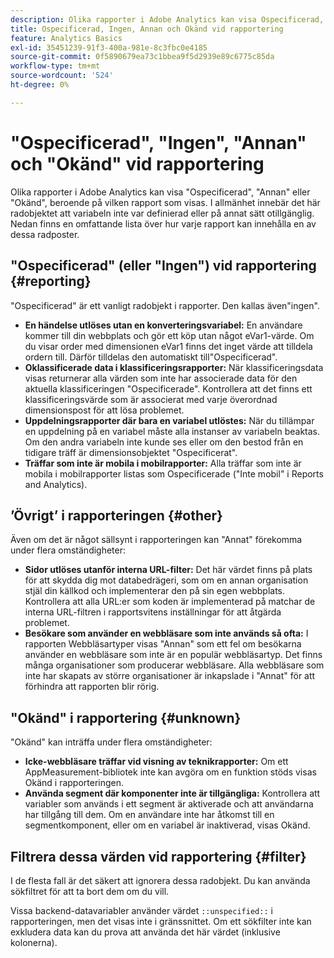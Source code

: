 ```yaml
---
description: Olika rapporter i Adobe Analytics kan visa Ospecificerad, Ingen, Annan eller Okänd, beroende på vilken rapport som visas. I allmänhet innebär det här radobjektet att variabeln inte var definierad eller på annat sätt otillgänglig.
title: Ospecificerad, Ingen, Annan och Okänd vid rapportering
feature: Analytics Basics
exl-id: 35451239-91f3-400a-981e-8c3fbc0e4185
source-git-commit: 0f5890679ea73c1bbea9f5d2939e89c6775c85da
workflow-type: tm+mt
source-wordcount: '524'
ht-degree: 0%

---
```


# &quot;Ospecificerad&quot;, &quot;Ingen&quot;, &quot;Annan&quot; och &quot;Okänd&quot; vid rapportering

Olika rapporter i Adobe Analytics kan visa &quot;Ospecificerad&quot;, &quot;Annan&quot; eller &quot;Okänd&quot;, beroende på vilken rapport som visas. I allmänhet innebär det här radobjektet att variabeln inte var definierad eller på annat sätt otillgänglig. Nedan finns en omfattande lista över hur varje rapport kan innehålla en av dessa radposter.

## &quot;Ospecificerad&quot; (eller &quot;Ingen&quot;) vid rapportering {#reporting}

&quot;Ospecificerad&quot; är ett vanligt radobjekt i rapporter. Den kallas även&quot;ingen&quot;.

* **En händelse utlöses utan en konverteringsvariabel:** En användare kommer till din webbplats och gör ett köp utan något eVar1-värde. Om du visar order med dimensionen eVar1 finns det inget värde att tilldela ordern till. Därför tilldelas den automatiskt till&quot;Ospecificerad&quot;.
* **Oklassificerade data i klassificeringsrapporter:** När klassificeringsdata visas returnerar alla värden som inte har associerade data för den aktuella klassificeringen &quot;Ospecificerade&quot;. Kontrollera att det finns ett klassificeringsvärde som är associerat med varje överordnad dimensionspost för att lösa problemet.
* **Uppdelningsrapporter där bara en variabel utlöstes:** När du tillämpar en uppdelning på en variabel måste alla instanser av variabeln beaktas. Om den andra variabeln inte kunde ses eller om den bestod från en tidigare träff är dimensionsobjektet &quot;Ospecificerat&quot;.
* **Träffar som inte är mobila i mobilrapporter:** Alla träffar som inte är mobila i mobilrapporter listas som Ospecificerade (&quot;Inte mobil&quot; i Reports and Analytics).

## ’Övrigt’ i rapporteringen {#other}

Även om det är något sällsynt i rapporteringen kan &quot;Annat&quot; förekomma under flera omständigheter:

* **Sidor utlöses utanför interna URL-filter:** Det här värdet finns på plats för att skydda dig mot databedrägeri, som om en annan organisation stjäl din källkod och implementerar den på sin egen webbplats. Kontrollera att alla URL:er som koden är implementerad på matchar de interna URL-filtren i rapportsvitens inställningar för att åtgärda problemet.
* **Besökare som använder en webbläsare som inte används så ofta:** I rapporten Webbläsartyper visas &quot;Annan&quot; som ett fel om besökarna använder en webbläsare som inte är en populär webbläsartyp. Det finns många organisationer som producerar webbläsare. Alla webbläsare som inte har skapats av större organisationer är inkapslade i &quot;Annat&quot; för att förhindra att rapporten blir rörig.

## &quot;Okänd&quot; i rapportering {#unknown}

&quot;Okänd&quot; kan inträffa under flera omständigheter:

* **Icke-webbläsare träffar vid visning av teknikrapporter:** Om ett AppMeasurement-bibliotek inte kan avgöra om en funktion stöds visas Okänd i rapporteringen.
* **Använda segment där komponenter inte är tillgängliga:** Kontrollera att variabler som används i ett segment är aktiverade och att användarna har tillgång till dem. Om en användare inte har åtkomst till en segmentkomponent, eller om en variabel är inaktiverad, visas Okänd.

## Filtrera dessa värden vid rapportering {#filter}

I de flesta fall är det säkert att ignorera dessa radobjekt. Du kan använda sökfiltret för att ta bort dem om du vill.

Vissa backend-datavariabler använder värdet `::unspecified::` i rapporteringen, men det visas inte i gränssnittet. Om ett sökfilter inte kan exkludera data kan du prova att använda det här värdet (inklusive kolonerna).
